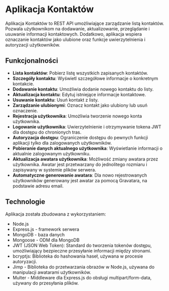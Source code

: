 # Aplikacja Kontaktów

Aplikacja Kontaktów to REST API umożliwiające zarządzanie listą kontaktów. Pozwala użytkownikom na dodawanie, aktualizowanie, przeglądanie i usuwanie informacji kontaktowych. Dodatkowo, aplikacja wspiera oznaczanie kontaktów jako ulubione oraz funkcje uwierzytelnienia i autoryzacji użytkowników.

## Funkcjonalności

- **Lista kontaktów**: Pobierz listę wszystkich zapisanych kontaktów.
- **Szczegóły kontaktu**: Wyświetl szczegółowe informacje o konkretnym kontakcie.
- **Dodawanie kontaktu**: Umożliwia dodanie nowego kontaktu do listy.
- **Aktualizacja kontaktu**: Edytuj istniejące informacje kontaktowe.
- **Usuwanie kontaktu**: Usuń kontakt z listy.
- **Zarządzanie ulubionymi**: Oznacz kontakt jako ulubiony lub usuń oznaczenie.
- **Rejestracja użytkownika**: Umożliwia tworzenie nowego konta użytkownika.
- **Logowanie użytkownika**: Uwierzytelnienie i otrzymywanie tokena JWT dla dostępu do chronionych tras.
- **Autoryzacja dostępu**: Ograniczenie dostępu do pewnych funkcji aplikacji tylko dla zalogowanych użytkowników.
- **Pobieranie danych aktualnego użytkownika**: Wyświetlanie informacji o aktualnie zalogowanym użytkowniku.
- **Aktualizacja awatara użytkownika**: Możliwość zmiany awatara przez użytkownika. Awatar jest przetwarzany do jednolitego rozmiaru i zapisywany w systemie plików serwera.
- **Automatyczne generowanie awatara**: Dla nowo rejestrowanych użytkowników generowany jest awatar za pomocą Gravatara, na podstawie adresu email.

## Technologie

Aplikacja została zbudowana z wykorzystaniem:

- Node.js
- Express.js - framework serwera
- MongoDB - baza danych
- Mongoose - ODM dla MongoDB
- JWT (JSON Web Token): Standard do tworzenia tokenów dostępu, umożliwiający bezpieczne przesyłanie informacji między stronami.
- bcryptjs: Biblioteka do hashowania haseł, używana w procesie autoryzacji.
- Jimp - Biblioteka do przetwarzania obrazów w Node.js, używana do manipulacji awatarami użytkowników.
- Multer - Middleware dla Express.js do obsługi multipart/form-data, używany do przesyłania plików.